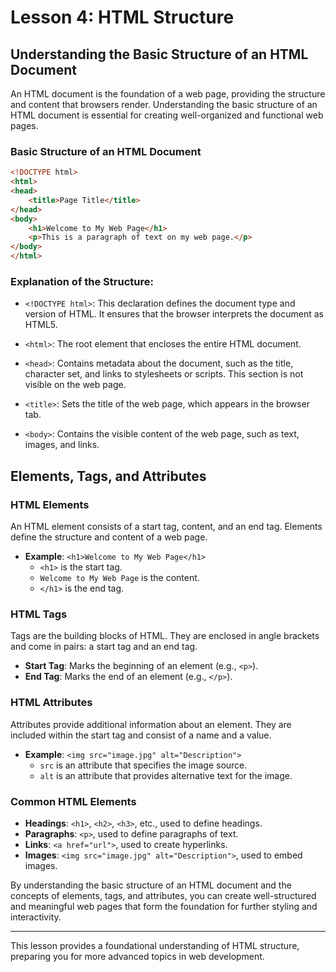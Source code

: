 # Lesson 4: HTML Structure

## Understanding the Basic Structure of an HTML Document

An HTML document is the foundation of a web page, providing the structure and content that browsers render. Understanding the basic structure of an HTML document is essential for creating well-organized and functional web pages.

### Basic Structure of an HTML Document

```html
<!DOCTYPE html>
<html>
<head>
    <title>Page Title</title>
</head>
<body>
    <h1>Welcome to My Web Page</h1>
    <p>This is a paragraph of text on my web page.</p>
</body>
</html>
```

### Explanation of the Structure:

- `<!DOCTYPE html>`: This declaration defines the document type and version of HTML. It ensures that the browser interprets the document as HTML5.

- `<html>`: The root element that encloses the entire HTML document.

- `<head>`: Contains metadata about the document, such as the title, character set, and links to stylesheets or scripts. This section is not visible on the web page.

- `<title>`: Sets the title of the web page, which appears in the browser tab.

- `<body>`: Contains the visible content of the web page, such as text, images, and links.

## Elements, Tags, and Attributes

### HTML Elements

An HTML element consists of a start tag, content, and an end tag. Elements define the structure and content of a web page.

- **Example**: `<h1>Welcome to My Web Page</h1>`
  - `<h1>` is the start tag.
  - `Welcome to My Web Page` is the content.
  - `</h1>` is the end tag.

### HTML Tags

Tags are the building blocks of HTML. They are enclosed in angle brackets and come in pairs: a start tag and an end tag.

- **Start Tag**: Marks the beginning of an element (e.g., `<p>`).
- **End Tag**: Marks the end of an element (e.g., `</p>`).

### HTML Attributes

Attributes provide additional information about an element. They are included within the start tag and consist of a name and a value.

- **Example**: `<img src="image.jpg" alt="Description">`
  - `src` is an attribute that specifies the image source.
  - `alt` is an attribute that provides alternative text for the image.

### Common HTML Elements

- **Headings**: `<h1>`, `<h2>`, `<h3>`, etc., used to define headings.
- **Paragraphs**: `<p>`, used to define paragraphs of text.
- **Links**: `<a href="url">`, used to create hyperlinks.
- **Images**: `<img src="image.jpg" alt="Description">`, used to embed images.

By understanding the basic structure of an HTML document and the concepts of elements, tags, and attributes, you can create well-structured and meaningful web pages that form the foundation for further styling and interactivity.

---

This lesson provides a foundational understanding of HTML structure, preparing you for more advanced topics in web development.